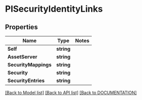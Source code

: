 # PISecurityIdentityLinks

## Properties
Name | Type | Notes
------------ | ------------- | -------------
**Self** | **string**
**AssetServer** | **string**
**SecurityMappings** | **string**
**Security** | **string**
**SecurityEntries** | **string**

[[Back to Model list]](../../DOCUMENTATION.md#documentation-for-models) [[Back to API list]](../../DOCUMENTATION.md#documentation-for-api-endpoints) [[Back to DOCUMENTATION]](../../DOCUMENTATION.md)
